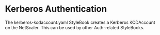 # Kerberos Authentication #

 The kerberos-kcdaccount.yaml StyleBook creates a Kerberos KCDAccount on the NetScaler. This can be used by other Auth-related StyleBooks.
